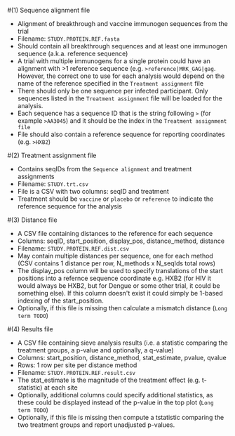 #(1) Sequence alignment file
 - Alignment of breakthrough and vaccine immunogen sequences from the trial
 - Filename: `STUDY.PROTEIN.REF.fasta`
 - Should contain all breakthrough sequences and at least one immunogen sequence (a.k.a. reference sequence)
 - A trial with multiple immunogens for a single protein could have an alignment with >1 reference sequence (e.g. `>reference|MRK_GAG|gag`. However, the correct one to use for each analysis would depend on the name of the reference specified in the `Treatment assignment` file
 - There should only be one sequence per infected participant. Only sequences listed in the `Treatment assignment` file will be loaded for the analysis.
 - Each sequence has a sequence ID that is the string following `>` (for example `>AA3045`) and it should be the index in the `Treatment assignment file`
 - File should also contain a reference sequence for reporting coordinates (e.g. `>HXB2`)
 
#(2) Treatment assignment file
 - Contains seqIDs from the `Sequence alignment` and treatment assignments
 - Filename: `STUDY.trt.csv`
 - File is a CSV with two columns: seqID and treatment
 - Treatment should be `vaccine` or `placebo` or `reference` to indicate the reference sequence for the analysis

#(3) Distance file
 - A CSV file containing distances to the reference for each sequence
 - Columns: seqID, start_position, display_pos, distance_method, distance
 - Filename: `STUDY.PROTEIN.REF.dist.csv`
 - May contain multiple distances per sequence, one for each method (CSV contains 1 distance per row, N_methods x N_seqIds total rows)
 - The display_pos column will be used to specify translations of the start positions into a refernce sequence coordinate e.g. HXB2 (for HIV it would always be HXB2, but for Dengue or some other trial, it could be something else). If this column doesn't exist it could simply be 1-based indexing of the start_position.
 - Optionally, if this file is missing then calculate a mismatch distance (`Long term TODO`)
 
#(4) Results file
 - A CSV file containing sieve analysis results (i.e. a statistic comparing the treatment groups, a p-value and optionally, a q-value)
 - Columns: start_position, distance_method, stat_estimate, pvalue, qvalue
 - Rows: 1 row per site per distance method
 - Filename: `STUDY.PROTEIN.REF.result.csv`
 - The stat_estimate is the magnitude of the treatment effect (e.g. t-statistic) at each site
 - Optionally, additional columns could specify additional statistics, as these could be displayed instead of the p-value in the top plot (`Long term TODO`)
 - Optionally, if this file is missing then compute a tstatistic comparing the two treatment groups and report unadjusted p-values.
